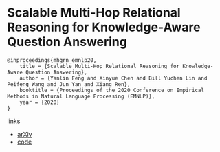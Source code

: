 # Scalable Multi-Hop Relational Reasoning for Knowledge-Aware Question Answering

```
@inproceedings{mhgrn_emnlp20,
    title = {Scalable Multi-Hop Relational Reasoning for Knowledge-Aware Question Answering},
    author = {Yanlin Feng and Xinyue Chen and Bill Yuchen Lin and Peifeng Wang and Jun Yan and Xiang Ren},
    booktitle = {Proceedings of the 2020 Conference on Empirical Methods in Natural Language Processing (EMNLP)},
    year = {2020}
}
```

links
- [arXiv](https://arxiv.org/abs/2005.00646)
- [code](https://github.com/INK-USC/MHGRN)
